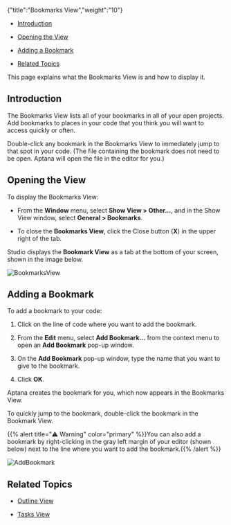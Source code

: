 {"title":"Bookmarks View","weight":"10"}

* [Introduction](#introduction)

* [Opening the View](#opening-the-view)

* [Adding a Bookmark](#adding-a-bookmark)

* [Related Topics](#related-topics)

This page explains what the Bookmarks View is and how to display it.

## Introduction

The Bookmarks View lists all of your bookmarks in all of your open projects. Add bookmarks to places in your code that you think you will want to access quickly or often.

Double-click any bookmark in the Bookmarks View to immediately jump to that spot in your code. (The file containing the bookmark does not need to be open. Aptana will open the file in the editor for you.)

## Opening the View

To display the Bookmarks View:

* From the **Window** menu, select **Show View > Other...**, and in the Show View window, select **General > Bookmarks**.

* To close the **Bookmarks View**, click the Close button (**X**) in the upper right of the tab.

Studio displays the **Bookmark View** as a tab at the bottom of your screen, shown in the image below.

![BookmarksView](/Images/appc/download/attachments/30083305/BookmarksView.png)

## Adding a Bookmark

To add a bookmark to your code:

1. Click on the line of code where you want to add the bookmark.

2. From the **Edit** menu, select **Add Bookmark...** from the context menu to open an **Add Bookmark** pop-up window.

3. On the **Add Bookmark** pop-up window, type the name that you want to give to the bookmark.

4. Click **OK**.

Aptana creates the bookmark for you, which now appears in the Bookmarks View.

To quickly jump to the bookmark, double-click the bookmark in the Bookmark View.

{{% alert title="⚠️ Warning" color="primary" %}}You can also add a bookmark by right-clicking in the gray left margin of your editor (shown below) next to the line where you want to add the bookmark.{{% /alert %}}

![AddBookmark](/Images/appc/download/attachments/30083305/AddBookmark.png)

## Related Topics

* [Outline View](/docs/appc/Axway_Appcelerator_Studio/Axway_Appcelerator_Studio_Guide/Basic_Concepts/Views/Outline_View/)

* [Tasks View](/docs/appc/Axway_Appcelerator_Studio/Axway_Appcelerator_Studio_Guide/Basic_Concepts/Views/Tasks_View/)
